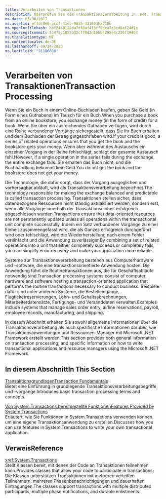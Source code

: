 ```yaml
---
title: Verarbeiten von Transaktionen
description: Überprüfen Sie die Transaktionsverarbeitung in .net. Transaktionen stellen sicher, dass datenorientierte Ressourcen nicht dauerhaft aktualisiert werden, es sei denn, alle Vorgänge wurden erfolgreich abgeschlossen.
ms.date: 03/30/2017
ms.assetid: effdc8e6-accf-41eb-98a5-431603ba218b
ms.openlocfilehash: bbf2448128da7df8af415ff5dea7e3cd8af24d1e
ms.sourcegitcommit: 5b475c1855b32cf78d2d1bbb4295e4c236f39464
ms.translationtype: MT
ms.contentlocale: de-DE
ms.lasthandoff: 09/24/2020
ms.locfileid: "91186808"
---
```

# <a name="transaction-processing"></a><span data-ttu-id="835cf-104">Verarbeiten von Transaktionen</span><span class="sxs-lookup"><span data-stu-id="835cf-104">Transaction Processing</span></span>

<span data-ttu-id="835cf-105">Wenn Sie ein Buch in einem Online-Buchladen kaufen, geben Sie Geld (in Form eines Guthabens) im Tausch für ein Buch.</span><span class="sxs-lookup"><span data-stu-id="835cf-105">When you purchase a book from an online bookstore, you exchange money (in the form of credit) for a book.</span></span> <span data-ttu-id="835cf-106">Wenn Sie über ein ausreichendes Guthaben verfügen, wird durch eine Reihe verbundener Vorgänge sichergestellt, dass Sie Ihr Buch erhalten und dem Buchladen der Betrag gutgeschrieben wird.</span><span class="sxs-lookup"><span data-stu-id="835cf-106">If your credit is good, a series of related operations ensures that you get the book and the bookstore gets your money.</span></span> <span data-ttu-id="835cf-107">Wenn aber während des Austauschs ein einzelner Vorgang in der Reihe fehlschlägt, schlägt der gesamte Austausch fehl.</span><span class="sxs-lookup"><span data-stu-id="835cf-107">However, if a single operation in the series fails during the exchange, the entire exchange fails.</span></span> <span data-ttu-id="835cf-108">Sie erhalten das Buch nicht, und die Buchhandlung bekommt kein Geld.</span><span class="sxs-lookup"><span data-stu-id="835cf-108">You do not get the book and the bookstore does not get your money.</span></span>  
  
 <span data-ttu-id="835cf-109">Die Technologie, die dafür sorgt, dass der Vorgang ausgeglichen und vorhersagbar abläuft, wird als Transaktionsverarbeitung bezeichnet.</span><span class="sxs-lookup"><span data-stu-id="835cf-109">The technology responsible for making the exchange balanced and predictable is called transaction processing.</span></span> <span data-ttu-id="835cf-110">Transaktionen stellen sicher, dass datenbezogene Ressourcen nicht ständig aktualisiert werden, sondern erst, wenn alle Vorgänge innerhalb der Transaktionseinheit erfolgreich abgeschlossen wurden.</span><span class="sxs-lookup"><span data-stu-id="835cf-110">Transactions ensure that data-oriented resources are not permanently updated unless all operations within the transactional unit complete successfully.</span></span> <span data-ttu-id="835cf-111">Indem ein Satz verbundener Vorgänge zu einer Einheit zusammengefasst wird, die als Ganzes erfolgreich durchgeführt wird oder fehlschlägt, wird die Wiederherstellung nach einem Fehler vereinfacht und die Anwendung zuverlässiger.</span><span class="sxs-lookup"><span data-stu-id="835cf-111">By combining a set of related operations into a unit that either completely succeeds or completely fails, you can simplify error recovery and make your application more reliable.</span></span>  
  
 <span data-ttu-id="835cf-112">Systeme zur Transaktionsverarbeitung bestehen aus Computerhardware und -software, die eine transaktionsorientierte Anwendung hosten. Die Anwendung führt die Routinetransaktionen aus, die für Geschäftsabläufe notwendig sind.</span><span class="sxs-lookup"><span data-stu-id="835cf-112">Transaction processing systems consist of computer hardware and software hosting a transaction-oriented application that performs the routine transactions necessary to conduct business.</span></span> <span data-ttu-id="835cf-113">Beispiele dafür sind unter anderem Systeme, die Bestelleingänge, Flugticketreservierungen, Lohn- und Gehaltsabrechnungen, Mitarbeiterdatensätze, Fertigungs- und Versanddaten verwalten.</span><span class="sxs-lookup"><span data-stu-id="835cf-113">Examples include systems that manage sales order entry, airline reservations, payroll, employee records, manufacturing, and shipping.</span></span>  
  
 <span data-ttu-id="835cf-114">In diesem Abschnitt erhalten Sie sowohl allgemeine Informationen über die Transaktionsverarbeitung als auch spezifische Informationen darüber, wie Transaktionsanwendungen und Ressourcen-Manager mit Microsoft .NET Framework erstellt werden.</span><span class="sxs-lookup"><span data-stu-id="835cf-114">This section provides both general information on transaction processing, and specific information on how to write transactional applications and resource managers using the Microsoft .NET Framework.</span></span>  
  
## <a name="in-this-section"></a><span data-ttu-id="835cf-115">In diesem Abschnitt</span><span class="sxs-lookup"><span data-stu-id="835cf-115">In This Section</span></span>  

 [<span data-ttu-id="835cf-116">Transaktionsgrundlagen</span><span class="sxs-lookup"><span data-stu-id="835cf-116">Transaction Fundamentals</span></span>](transaction-fundamentals.md)  
 <span data-ttu-id="835cf-117">Bietet eine Einführung in grundlegende Transaktionsverarbeitungsbegriffe und -vorgänge.</span><span class="sxs-lookup"><span data-stu-id="835cf-117">Introduces basic transaction processing terms and concepts.</span></span>  
  
 [<span data-ttu-id="835cf-118">Von System.Transactions bereitgestellte Funktionen</span><span class="sxs-lookup"><span data-stu-id="835cf-118">Features Provided by System.Transactions</span></span>](features-provided-by-system-transactions.md)  
 <span data-ttu-id="835cf-119">Erläutert, wie Sie Funktionen in System.Transactions verwenden können, um eine eigene Transaktionsanwendung zu erstellen.</span><span class="sxs-lookup"><span data-stu-id="835cf-119">Discusses how you can use features in System.Transactions to write your own transactional application.</span></span>  
  
## <a name="reference"></a><span data-ttu-id="835cf-120">Verweis</span><span class="sxs-lookup"><span data-stu-id="835cf-120">Reference</span></span>  

 <xref:System.Transactions>  
 <span data-ttu-id="835cf-121">Stellt Klassen bereit, mit denen der Code an Transaktionen teilnehmen kann.</span><span class="sxs-lookup"><span data-stu-id="835cf-121">Provides classes that allow your code to participate in transactions.</span></span> <span data-ttu-id="835cf-122">Die Klassen unterstützen Transaktionen mit mehreren verteilten Teilnehmern, mehreren Phasenbenachrichtigungen und dauerhaften Eintragungen.</span><span class="sxs-lookup"><span data-stu-id="835cf-122">The classes support transactions with multiple distributed participants, multiple phase notifications, and durable enlistments.</span></span>
